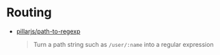 # Routing

- [pillarjs/path-to-regexp](https://github.com/pillarjs/path-to-regexp)

  > Turn a path string such as `/user/:name` into a regular expression
